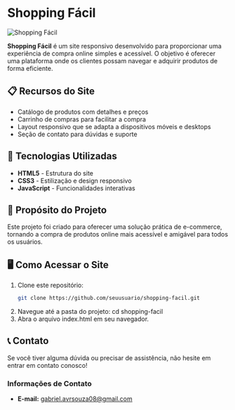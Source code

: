 # Shopping Fácil

![Shopping Fácil](https://user-images.githubusercontent.com/000000/00000000.png)

**Shopping Fácil** é um site responsivo desenvolvido para proporcionar uma experiência de compra online simples e acessível. O objetivo é oferecer uma plataforma onde os clientes possam navegar e adquirir produtos de forma eficiente.

## 📋 Recursos do Site

- Catálogo de produtos com detalhes e preços
- Carrinho de compras para facilitar a compra
- Layout responsivo que se adapta a dispositivos móveis e desktops
- Seção de contato para dúvidas e suporte

## 🚀 Tecnologias Utilizadas

- **HTML5** - Estrutura do site
- **CSS3** - Estilização e design responsivo
- **JavaScript** - Funcionalidades interativas

## 🎯 Propósito do Projeto

Este projeto foi criado para oferecer uma solução prática de e-commerce, tornando a compra de produtos online mais acessível e amigável para todos os usuários.

## 🖥️ Como Acessar o Site

1. Clone este repositório:
   ```bash
   git clone https://github.com/seuusuario/shopping-facil.git
2. Navegue até a pasta do projeto:
   cd shopping-facil
3. Abra o arquivo index.html em seu navegador.

## 📞 Contato

Se você tiver alguma dúvida ou precisar de assistência, não hesite em entrar em contato conosco! 

### Informações de Contato

- **E-mail:** [gabriel.avrsouza08@gmail.com](mailto:gabriel.avrsouza08@gmail.com)
